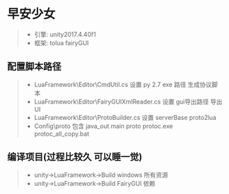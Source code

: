 # 早安少女 #
>* 引擎: unity2017.4.40f1  
>* 框架: tolua  fairyGUI

## 配置脚本路径 ##
>* LuaFramework\Editor\CmdUtil.cs 设置 py 2.7 exe 路径 生成协议脚本
>* LuaFramework\Editor\FairyGUIXmlReader.cs 设置 gui导出路径 导出UI
>* LuaFramework\Editor\ProtoBuilder.cs 设置 serverBase proto2lua 
>* Config\proto 包含 java_out main proto protoc.exe protoc_all_copy.bat

## 编译项目(过程比较久 可以睡一觉) ##
>* unity->LuaFramework->Build windows 所有资源
>* unity->LuaFramework->Build FairyGUI 依赖
